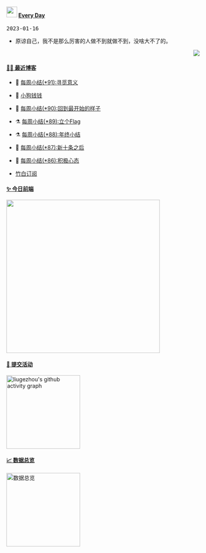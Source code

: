 <!--Start-->
 <h4> <img src="https://emojis.slackmojis.com/emojis/images/1621024394/39092/cat-roll.gif?1621024394" width="28" /> <a href="https://github.com/liugezhou/liugezhou/blob/master/quotations.md"> Every Day</a></h4>

<kbd>2023-01-16</kbd>

- 原谅自己，我不是那么厉害的人做不到就做不到，没啥大不了的。  

<p align="right">
<img src="https://visitor-badge.glitch.me/badge?page_id=liugezhou.liugezhou" />
</p>
<!--End-->



#### [ 🧑‍💻 最近博客](https://blog.liugezhou.online)
<!-- 
<img align='right' src="https://wiki.eryajf.net/img/dengxia.gif" width="330" /> -->

<!-- BLOG-POST-LIST:START -->
- 🦆 [每周小结&lpar;*91&rpar;:寻觅意义](https://blog.liugezhou.online/202302-No91/) 

- 🧰 [小狗钱钱](https://blog.liugezhou.online/read004-%E5%B0%8F%E7%8B%97%E9%92%B1%E9%92%B1/) 

- 🤩 [每周小结&lpar;*90&rpar;:回到最开始的样子](https://blog.liugezhou.online/202301-No90/) 

- ⚗️ [每周小结&lpar;*89&rpar;:立个Flag](https://blog.liugezhou.online/202252-No89/) 

- ⚗️ [每周小结&lpar;*88&rpar;:年终小结](https://blog.liugezhou.online/202251-No88/) 

- 🌊 [每周小结&lpar;*87&rpar;:新十条之后](https://blog.liugezhou.online/202250-No87/) 

- 🧰 [每周小结&lpar;*86&rpar;:积极心态](https://blog.liugezhou.online/202249-No86/)
<!-- BLOG-POST-LIST:END -->
- [竹白订阅](https://zhouzou.zhubai.love)

#### [ ✨ 今日前端](https://day.liugezhou.online)
<image src="https://cdn.staticaly.com/gh/liugezhou/image@master/day/today.png" height="400px"/>

#### [ 🧐 提交活动]()
  <img alt="liugezhou's github activity graph" src="https://github-readme-activity-graph.cyclic.app/graph?username=liugezhou&bg_color=040109&color=3b9767&line=4c9e86&point=57d016&area=true&hide_border=true)](https://github.com/ashutosh00710/github-readme-activity-graph" height="192px" />

#### [ 📈 数据总览]()
<a href="https://github.com/liugezhou" target="_blank">
  <img alt="数据总览" src="https://denvercoder1-github-readme-stats.vercel.app/api/?username=liugezhou&show_icons=true&count_private=true&theme=react&hide_border=true&bg_color=1F222E&title_color=F85D7F&icon_color=F8D866" height="192px" />
</a>


